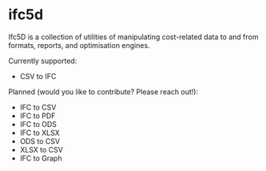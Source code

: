 # ifc5d

Ifc5D is a collection of utilities of manipulating cost-related data to and from
formats, reports, and optimisation engines.

Currently supported:

 - CSV to IFC

Planned (would you like to contribute? Please reach out!):

 - IFC to CSV
 - IFC to PDF
 - IFC to ODS
 - IFC to XLSX
 - ODS to CSV
 - XLSX to CSV
 - IFC to Graph
